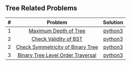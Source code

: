 
## Tree Related Problems
| # | Problem | Solution |
| :----: | :-----------------------------: | :----: |
| 1 | [Maximum Depth of Tree](https://leetcode.com/problems/maximum-depth-of-binary-tree/)| [python3](https://github.com/sushant097/Data-Structure-Algorithms-Collections-Python/blob/master/coding_solutions/DataStructure_related/Tree/MaxDepthTree.py) |
| 2 | [Check Validity of BST](https://leetcode.com/problems/validate-binary-search-tree/)| [python3](https://github.com/sushant097/Data-Structure-Algorithms-Collections-Python/blob/master/coding_solutions/DataStructure_related/Tree/CheckValidityBST.py) |
| 2 | [Check Symmetricity of Binary Tree](https://leetcode.com/problems/symmetric-tree/)| [python3](https://github.com/sushant097/Data-Structure-Algorithms-Collections-Python/blob/master/coding_solutions/DataStructure_related/Tree/CheckSymmetryTree.py) |
| 3 | [Binary Tree Level Order Traversal](https://leetcode.com/problems/binary-tree-level-order-traversal/)| [python3](https://github.com/sushant097/Data-Structure-Algorithms-Collections-Python/blob/master/coding_solutions/DataStructure_related/Tree/BinaryTreeLevelOrderTraversal.py) |


